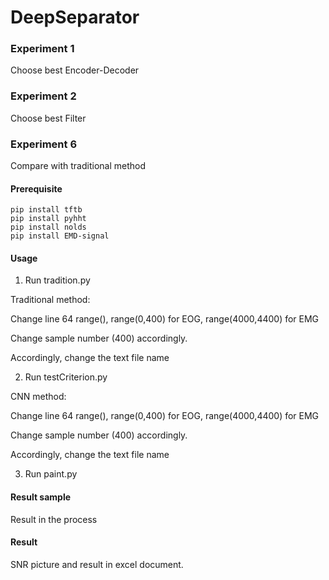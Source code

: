 # DeepSeparator
### Experiment 1 
Choose best Encoder-Decoder
### Experiment 2 
Choose best Filter
### Experiment 6
Compare with traditional method
#### Prerequisite
```
pip install tftb
pip install pyhht
pip install nolds
pip install EMD-signal
```
#### Usage

1. Run tradition.py

Traditional method:

Change line 64 range(), range(0,400) for EOG, range(4000,4400) for EMG

Change sample number (400) accordingly.

Accordingly, change the text file name 

2. Run testCriterion.py

CNN method:

Change line 64 range(), range(0,400) for EOG, range(4000,4400) for EMG

Change sample number (400) accordingly.

Accordingly, change the text file name 

3. Run paint.py


#### Result sample
Result in the process
#### Result
SNR picture and result in excel document.